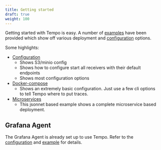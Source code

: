 ```yaml
---
title: Getting started
draft: true
weight: 100
---
```


Getting started with Tempo is easy. A number of [examples](https://github.com/grafana/tempo/tree/master/example) have been provided which show off various deployment and [configuration](../configuration) options.

Some highlights:
- [Configuration](https://github.com/grafana/tempo/blob/master/example/docker-compose/tempo.yaml)
  - Shows S3/minio config
  - Shows how to configure start all receivers with their default endpoints
  - Shows most configuration options
- [Docker-compose](https://github.com/grafana/tempo/blob/master/example/docker-compose/docker-compose.local.yaml)
  - Shows an extremely basic configuration.  Just use a few cli options to tell Tempo where to put traces.
- [Microservices](https://github.com/grafana/tempo/tree/master/example/tk)
  - This jsonnet based example shows a complete microservice based deployment.


## Grafana Agent

The Grafana Agent is already set up to use Tempo.  Refer to the [configuration](https://github.com/grafana/agent/blob/master/docs/configuration-reference.md#tempo_config) and [example](https://github.com/grafana/agent/blob/master/example/docker-compose/agent/config/agent.yaml) for details.
